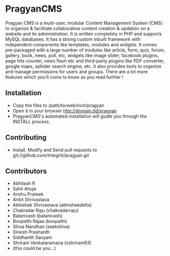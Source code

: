 PragyanCMS
==========

Pragyan CMS is a multi-user, modular Content Management System (CMS) to organize & facilitate collaborative content creation & updation on a website and its administration. It is written completely in PHP and supports MySQL databases. It has a strong custom inbuilt framework with independent components like templates, modules and widgets. It comes pre-packaged with a large number of modules like article, form, quiz, forum, gallery, book, news, poll, etc, widgets like image slider, facebook plugins, page hits counter, news flash etc and third-party plugins like PDF converter, google maps, sphider search engine, etc. It also provides tools to organize and manage permissions for users and groups. There are a lot more features which you’ll come to know as you read further !

Installation
------------

- Copy the files to /path/to/web/root/pragyan
- Open it in your browser http://domain.tld/pragyan
- PragyanCMS's automated installation will guide you through the INSTALL process.

Contributing
------------

- Install, Modify and Send pull requests to git://github.com/Integriti/pragyan.git

Contributors
------------

- Abhilash R
- Sahil Ahuja
- Anshu Prateek
- Ankit Shrivastava
- Abhishek Shrivastava (abhishekdelta)
- Chakradar Raju (chakradarraju)
- Balanivash (balanivash)
- Boopathi Rajaa (boopathi)
- Shiva Nandhan (seekshiva)
- Dinesh Prashanth
- Siddhanth Sanyam
- Shriram Venkataramana (vshriram93)
- (this could be you...)
